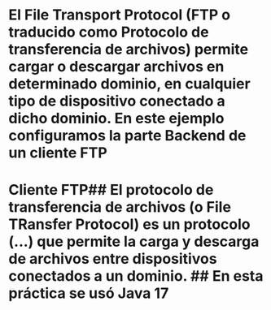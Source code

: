 # El File Transport Protocol (FTP o traducido como Protocolo de transferencia de archivos) permite cargar o descargar archivos en determinado dominio, en cualquier tipo de dispositivo conectado a dicho dominio. En este ejemplo configuramos la parte Backend de un cliente FTP
# Cliente FTP## El protocolo de transferencia de archivos (o File TRansfer Protocol) es un protocolo (...) que permite la carga y descarga de archivos entre dispositivos conectados a un dominio. ## En esta práctica se usó Java 17 
